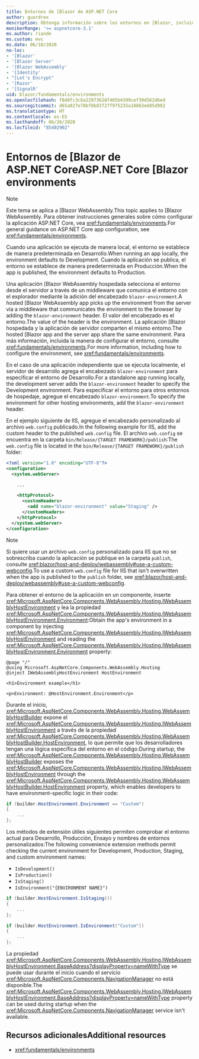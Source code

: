 ```yaml
---
title: Entornos de [Blazor de ASP.NET Core
author: guardrex
description: Obtenga información sobre los entornos en [Blazor, incluido cómo configurar el entorno de una aplicación [Blazor WebAssembly.
monikerRange: '>= aspnetcore-3.1'
ms.author: riande
ms.custom: mvc
ms.date: 06/10/2020
no-loc:
- '[Blazor'
- '[Blazor Server'
- '[Blazor WebAssembly'
- '[Identity'
- "[Let's Encrypt"
- '[Razor'
- '[SignalR'
uid: blazor/fundamentals/environments
ms.openlocfilehash: f8d0fc3cba22973628f405b4399cef39d562d6ed
ms.sourcegitcommit: d65a027e78bf0b83727f975235a18863e685d902
ms.translationtype: HT
ms.contentlocale: es-ES
ms.lasthandoff: 06/26/2020
ms.locfileid: "85402902"
---
```

# <a name="aspnet-core-blazor-environments"></a><span data-ttu-id="03a03-103">Entornos de [Blazor de ASP.NET Core</span><span class="sxs-lookup"><span data-stu-id="03a03-103">ASP.NET Core [Blazor environments</span></span>

> [!NOTE]
> <span data-ttu-id="03a03-104">Este tema se aplica a [Blazor WebAssembly.</span><span class="sxs-lookup"><span data-stu-id="03a03-104">This topic applies to [Blazor WebAssembly.</span></span> <span data-ttu-id="03a03-105">Para obtener instrucciones generales sobre cómo configurar la aplicación ASP.NET Core, vea <xref:fundamentals/environments>.</span><span class="sxs-lookup"><span data-stu-id="03a03-105">For general guidance on ASP.NET Core app configuration, see <xref:fundamentals/environments>.</span></span>

<span data-ttu-id="03a03-106">Cuando una aplicación se ejecuta de manera local, el entorno se establece de manera predeterminada en Desarrollo.</span><span class="sxs-lookup"><span data-stu-id="03a03-106">When running an app locally, the environment defaults to Development.</span></span> <span data-ttu-id="03a03-107">Cuando la aplicación se publica, el entorno se establece de manera predeterminada en Producción.</span><span class="sxs-lookup"><span data-stu-id="03a03-107">When the app is published, the environment defaults to Production.</span></span>

<span data-ttu-id="03a03-108">Una aplicación [Blazor WebAssembly hospedada selecciona el entorno desde el servidor a través de un middleware que comunica el entorno con el explorador mediante la adición del encabezado `blazor-environment`.</span><span class="sxs-lookup"><span data-stu-id="03a03-108">A hosted [Blazor WebAssembly app picks up the environment from the server via a middleware that communicates the environment to the browser by adding the `blazor-environment` header.</span></span> <span data-ttu-id="03a03-109">El valor del encabezado es el entorno.</span><span class="sxs-lookup"><span data-stu-id="03a03-109">The value of the header is the environment.</span></span> <span data-ttu-id="03a03-110">La aplicación [Blazor hospedada y la aplicación de servidor comparten el mismo entorno.</span><span class="sxs-lookup"><span data-stu-id="03a03-110">The hosted [Blazor app and the server app share the same environment.</span></span> <span data-ttu-id="03a03-111">Para más información, incluida la manera de configurar el entorno, consulte <xref:fundamentals/environments>.</span><span class="sxs-lookup"><span data-stu-id="03a03-111">For more information, including how to configure the environment, see <xref:fundamentals/environments>.</span></span>

<span data-ttu-id="03a03-112">En el caso de una aplicación independiente que se ejecuta localmente, el servidor de desarrollo agrega el encabezado `blazor-environment` para especificar el entorno de Desarrollo.</span><span class="sxs-lookup"><span data-stu-id="03a03-112">For a standalone app running locally, the development server adds the `blazor-environment` header to specify the Development environment.</span></span> <span data-ttu-id="03a03-113">Para especificar el entorno para otros entornos de hospedaje, agregue el encabezado `blazor-environment`.</span><span class="sxs-lookup"><span data-stu-id="03a03-113">To specify the environment for other hosting environments, add the `blazor-environment` header.</span></span>

<span data-ttu-id="03a03-114">En el ejemplo siguiente de IIS, agregue el encabezado personalizado al archivo `web.config` publicado.</span><span class="sxs-lookup"><span data-stu-id="03a03-114">In the following example for IIS, add the custom header to the published `web.config` file.</span></span> <span data-ttu-id="03a03-115">El archivo `web.config` se encuentra en la carpeta `bin/Release/{TARGET FRAMEWORK}/publish`:</span><span class="sxs-lookup"><span data-stu-id="03a03-115">The `web.config` file is located in the `bin/Release/{TARGET FRAMEWORK}/publish` folder:</span></span>

```xml
<?xml version="1.0" encoding="UTF-8"?>
<configuration>
  <system.webServer>

    ...

    <httpProtocol>
      <customHeaders>
        <add name="blazor-environment" value="Staging" />
      </customHeaders>
    </httpProtocol>
  </system.webServer>
</configuration>
```

> [!NOTE]
> <span data-ttu-id="03a03-116">Si quiere usar un archivo `web.config` personalizado para IIS que no se sobrescriba cuando la aplicación se publique en la carpeta `publish`, consulte <xref:blazor/host-and-deploy/webassembly#use-a-custom-webconfig>.</span><span class="sxs-lookup"><span data-stu-id="03a03-116">To use a custom `web.config` file for IIS that isn't overwritten when the app is published to the `publish` folder, see <xref:blazor/host-and-deploy/webassembly#use-a-custom-webconfig>.</span></span>

<span data-ttu-id="03a03-117">Para obtener el entorno de la aplicación en un componente, inserte <xref:Microsoft.AspNetCore.Components.WebAssembly.Hosting.IWebAssemblyHostEnvironment> y lea la propiedad <xref:Microsoft.AspNetCore.Components.WebAssembly.Hosting.IWebAssemblyHostEnvironment.Environment>:</span><span class="sxs-lookup"><span data-stu-id="03a03-117">Obtain the app's environment in a component by injecting <xref:Microsoft.AspNetCore.Components.WebAssembly.Hosting.IWebAssemblyHostEnvironment> and reading the <xref:Microsoft.AspNetCore.Components.WebAssembly.Hosting.IWebAssemblyHostEnvironment.Environment> property:</span></span>

```razor
@page "/"
@using Microsoft.AspNetCore.Components.WebAssembly.Hosting
@inject IWebAssemblyHostEnvironment HostEnvironment

<h1>Environment example</h1>

<p>Environment: @HostEnvironment.Environment</p>
```

<span data-ttu-id="03a03-118">Durante el inicio, <xref:Microsoft.AspNetCore.Components.WebAssembly.Hosting.WebAssemblyHostBuilder> expone el <xref:Microsoft.AspNetCore.Components.WebAssembly.Hosting.IWebAssemblyHostEnvironment> a través de la propiedad <xref:Microsoft.AspNetCore.Components.WebAssembly.Hosting.WebAssemblyHostBuilder.HostEnvironment>, lo que permite que los desarrolladores tengan una lógica específica del entorno en el código:</span><span class="sxs-lookup"><span data-stu-id="03a03-118">During startup, the <xref:Microsoft.AspNetCore.Components.WebAssembly.Hosting.WebAssemblyHostBuilder> exposes the <xref:Microsoft.AspNetCore.Components.WebAssembly.Hosting.IWebAssemblyHostEnvironment> through the <xref:Microsoft.AspNetCore.Components.WebAssembly.Hosting.WebAssemblyHostBuilder.HostEnvironment> property, which enables developers to have environment-specific logic in their code:</span></span>

```csharp
if (builder.HostEnvironment.Environment == "Custom")
{
    ...
};
```

<span data-ttu-id="03a03-119">Los métodos de extensión útiles siguientes permiten comprobar el entorno actual para Desarrollo, Producción, Ensayo y nombres de entornos personalizados:</span><span class="sxs-lookup"><span data-stu-id="03a03-119">The following convenience extension methods permit checking the current environment for Development, Production, Staging, and custom environment names:</span></span>

* `IsDevelopment()`
* `IsProduction()`
* `IsStaging()`
* `IsEnvironment("{ENVIRONMENT NAME}")`

```csharp
if (builder.HostEnvironment.IsStaging())
{
    ...
};

if (builder.HostEnvironment.IsEnvironment("Custom"))
{
    ...
};
```

<span data-ttu-id="03a03-120">La propiedad <xref:Microsoft.AspNetCore.Components.WebAssembly.Hosting.IWebAssemblyHostEnvironment.BaseAddress?displayProperty=nameWithType> se puede usar durante el inicio cuando el servicio <xref:Microsoft.AspNetCore.Components.NavigationManager> no está disponible.</span><span class="sxs-lookup"><span data-stu-id="03a03-120">The <xref:Microsoft.AspNetCore.Components.WebAssembly.Hosting.IWebAssemblyHostEnvironment.BaseAddress?displayProperty=nameWithType> property can be used during startup when the <xref:Microsoft.AspNetCore.Components.NavigationManager> service isn't available.</span></span>

## <a name="additional-resources"></a><span data-ttu-id="03a03-121">Recursos adicionales</span><span class="sxs-lookup"><span data-stu-id="03a03-121">Additional resources</span></span>

* <xref:fundamentals/environments>
